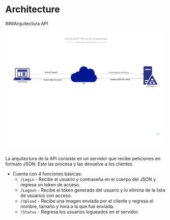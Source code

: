 Architecture
===============================

###Arquitectura API
![API_Architecture](Distributed_Computing_API_Arquitecture.png)

La arquitectura de la API consiste en un servidor que recibe peticiones en formato JSON. Este las procesa y las devuelve a los clientes.

- Cuenta con 4 funciones básicas:
  - `/Login` - Recibe el usuario y contraseña en el cuerpo del JSON y regresa un token de acceso.
  - `/Logout` - Recibe el token generado del usuario y lo elimina de la lista de usuarios con acceso.
  - `/Upload` - Recibe una imagen enviada por el cliente y regresa el nombre, tamaño y hora a la que fue enviada.
  - `/Status` - Regresa los usuarios logueados en el servidor.
